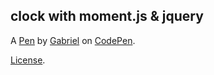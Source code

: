 clock with moment.js & jquery
-----------------------------


A [Pen](https://codepen.io/gab/pen/nbxbvR) by [Gabriel](https://codepen.io/gab) on [CodePen](https://codepen.io).

[License](https://codepen.io/license/pen/nbxbvR).